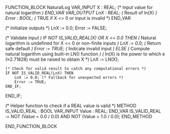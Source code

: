 FUNCTION_BLOCK NaturalLog
VAR_INPUT
    X : REAL; (* Input value for natural logarithm *)
END_VAR
VAR_OUTPUT
    LnX : REAL; (* Result of ln(X) *)
    Error : BOOL; (* TRUE if X <= 0 or input is invalid *)
END_VAR

(* Initialize outputs *)
LnX := 0.0;
Error := FALSE;

(* Validate input *)
IF NOT IS_VALID_REAL(X) OR X <= 0.0 THEN
    (* Natural logarithm is undefined for X <= 0 or non-finite inputs *)
    LnX := 0.0; (* Return safe default *)
    Error := TRUE; (* Indicate invalid input *)
ELSE
    (* Compute natural logarithm using built-in LN() function *)
    (* ln(X) is the power to which e (≈2.71828) must be raised to obtain X *)
    LnX := LN(X);
    
    (* Check for valid result to catch any computational errors *)
    IF NOT IS_VALID_REAL(LnX) THEN
        LnX := 0.0; (* Fallback for unexpected errors *)
        Error := TRUE;
    END_IF;
END_IF;

(* Helper function to check if a REAL value is valid *)
METHOD IS_VALID_REAL : BOOL
VAR_INPUT
    Value : REAL;
END_VAR
IS_VALID_REAL := NOT (Value = 0.0 / 0.0) AND NOT (Value = 1.0 / 0.0);
END_METHOD

END_FUNCTION_BLOCK
